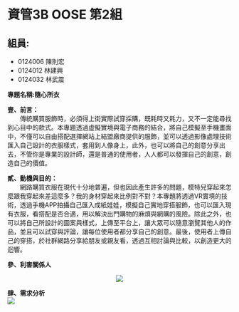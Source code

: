 # 資管3B OOSE 第2組 #

## 組員: ##
- 0124006 陳則宏
- 0124012 林建興
- 0124032 林武震


**專題名稱:隨心所衣**

**壹、前言：**
<br>
　　傳統購買服飾時，必須得上街實際試穿採購，既耗時又耗力，又不一定能尋找到心目中的款式。本專題透過虛擬實境與電子商務的結合，將自己模擬至手機畫面中，不僅可以自由搭配選擇網站上結盟廠商提供的服飾，並可以透過影像處理技術匯入自己設計的衣服樣式，套用到人像身上，此外，也可以將自己的創意分享出去，不管你是專業的設計師，還是普通的使用者，人人都可以發揮自己的創意，創造自己的價值。

**貳、動機與目的：**
<br>
　　網路購買衣服在現代十分地普遍，但也因此產生許多的問題，模特兒穿起來怎麼跟我穿起來差這麼多？我的身材穿起來比例對不對？本專題將透過VR實境的技術，透過手機APP拍攝自己匯入成紙娃娃，模擬自己實地穿搭服飾，也可以匯入現有衣服，看搭配是否合適，用以解決出門購物的麻煩與網購的風險。除此之外，也可以將自己所設計的圖案與樣式，上傳至平台上，讓大眾可以隨意瀏覽其他人的作品，並且可以試穿與評論，讓每位使用者都分享自己的創意。最後，使用者上傳自己的穿搭，於社群網路分享給朋友或親友看，透過互相討論與比較，以創造更大的迴響。


**參、利害關係人**
<p align=center><img src=http://i.imgur.com/QTr9ayH.jpg></p>



**肆、需求分析**
<br><img align=center src="http://i.imgur.com/sKBgeUP.png" >

